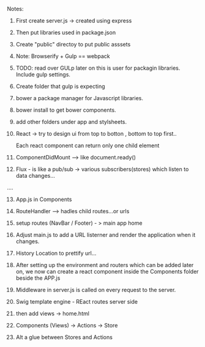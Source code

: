 Notes:

1. First create server.js -> created using express
2. Then put libraries used in package.json
3. Create "public" directoy to put public asssets


4. Note: Browserify + Gulp == webpack

5. TODO: read over GULp later on this is user for packagin libraries. Include gulp settings.

6. Create folder that gulp is expecting

7. bower a package manager for Javascript libraries.

8. bower install to get bower components.

9. add other folders under app and stylsheets.

10. React -> try to design ui from top to botton , bottom to top first..

	Each react component can return only one child element

11. ComponentDidMount --> like document.ready()

12. Flux - is like a pub/sub -> various subscribers(stores) which listen to data changes...

....

13. App.js in Components

14. RouteHandler --> hadles child routes...or urls

15. setup routes (NavBar / Footer) - > main app home

15. Adjust main.js to add a URL listerner and render the application when it changes.

15. History Location to prettify url...


16. After setting up the environment and routers which can be added later on, we now can create a react component inside the Components folder beside the APP.js



17. Middleware in server.js is called on every request to the server.

18. Swig template engine - REact routes server side

19. then add views -> home.html

20. Components (Views) -> Actions -> Store

21. Alt a glue between Stores and Actions